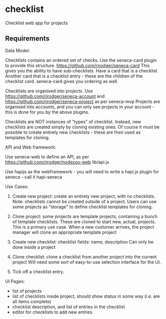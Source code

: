 checklist
=========

Checklist web app for projects

Requirements
------------
Data Model:

Checklists contains an ordered set of checks.
Use the seneca-card plugin to provide this structure.
https://github.com/rjrodger/seneca-card
This gives you the ability to have sub-checklists.
Have a card that is a checklist.
Another card that is a checklist entry - these are the children of the checklist card.
seneca-card gives you ordering as well.

Checklists are organised into projects.
Use https://github.com/rjrodger/seneca-account and https://github.com/rjrodger/seneca-project as per seneca-mvp
Projects are organised into accounts, and you can only see projects in your account - this is done for you by the above plugins.

Checklists are NOT instances of "types" of checklist. Instead, new checklists are created simply by cloning existing ones.
Of course it must be possible to create entirely new checklists - these are then used as templates for cloning.

API and Web framework:

Use seneca-web to define an API, as per https://github.com/rjrodger/nodezoo-web lib/api.js

Use hapijs as the webframework - you will need to write a hapi.js plugin for seneca - call it hapi-seneca

Use Cases:

1. Create new project: create an entirely new project, with no checklists.
Note: checklists cannot be created outside of a project. Users can use some projects as "storage" to define checklist templates for cloning.

2. Clone project: some projects are template projects, containing a bunch of template checklists. These are cloned to start new, actual, projects.
This is a primary use case. When a new customer arrives, the project manager will clone an appropriate template project

3. Create new checklist: checklist fields: name, description
Can only be done inside a project

4. Clone checklist: clone a checklist from another project into the current project
Will need some sort of easy-to-use selection interface for the UI.

5. Tick off a checklist entry.


UI Pages:
- list of projects
- list of checklists inside project, should show status in some way (i.e. are all items complete)
- checklist description, and list of entries in the checklist
- editor for checklists to add new entries
